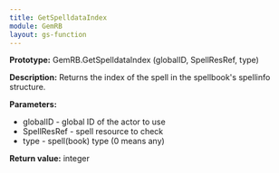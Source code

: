 ```yaml
---
title: GetSpelldataIndex
module: GemRB
layout: gs-function
---
```


**Prototype:** GemRB.GetSpelldataIndex (globalID, SpellResRef, type)

**Description:** Returns the index of the spell in the spellbook's 
spellinfo structure.

**Parameters:**
  * globalID - global ID of the actor to use
  * SpellResRef - spell resource to check
  * type - spell(book) type (0 means any)

**Return value:** integer
